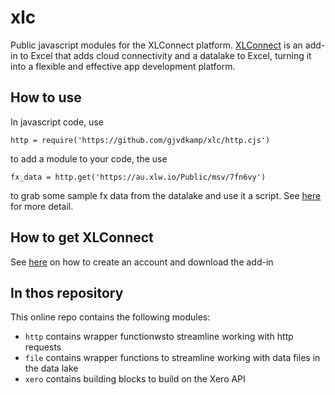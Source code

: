 # xlc
Public javascript modules for the XLConnect platform. 
[XLConnect](https://www.xlconnect.net) is an add-in to Excel that adds cloud connectivity and a datalake to Excel, turning it into a flexible and effective app development platform. 

## How to use 
In javascript code, use 

`http = require('https://github.com/gjvdkamp/xlc/http.cjs')`

to add a module to your code, the use 

`fx_data = http.get('https://au.xlw.io/Public/msv/7fn6vy')`

to grab some sample fx data from the datalake and use it a script. See [here](http://docs.xlconnect.net/javascript/) for more detail.

## How to get XLConnect 
See [here](http://docs.xlconnect.net/) on how to create an account and download the add-in 

## In thos repository
This online repo contains the following modules:
* `http` contains wrapper functionwsto streamline working with http requests 
* `file` contains wrapper functions to streamline working with data files in the data lake 
* `xero` contains building blocks to build on the Xero API 

